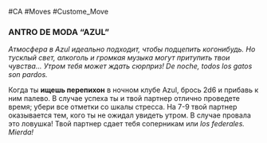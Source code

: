 #CA #Moves #Custome_Move

### ANTRO DE MODA “AZUL”
*Атмосфера в Azul идеально подходит, чтобы подцепить когонибудь. Но тусклый свет, алкоголь и громкая музыка могут притупить твои чувства... Утром тебя может ждать сюрприз! De noche, todos los gatos son pardos.*

Когда ты **ищешь перепихон** в ночном клубе Azul, брось 2d6 и прибавь к ним палево. В случае успеха ты и твой партнер отлично проведете время; убери все отметки со шкалы стресса. На 7-9 твой партнер оказывается тем, кого ты не ожидал увидеть утром. В случае провала это ловушка! Твой партнер сдает тебя соперникам или *los federales. Mierda!*